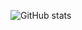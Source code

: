 ![GitHub stats](https://github-readme-stats.vercel.app/api?username=elloello&hide_border=true&count_private=true&theme=merko&show_icons=true)
